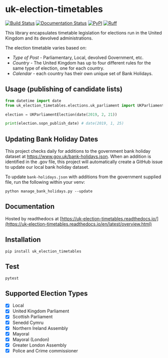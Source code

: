 # uk-election-timetables

[![Build Status](https://travis-ci.com/DemocracyClub/uk-election-timetables.svg?branch=main)](https://travis-ci.com/DemocracyClub/uk-election-timetables)
[![Documentation Status](https://readthedocs.org/projects/uk-election-timetables/badge/?version=latest)](https://uk-election-timetables.readthedocs.io/en/latest/overview.html?badge=latest)
[![PyPI](https://img.shields.io/pypi/v/uk-election-timetables.svg)](https://pypi.org/project/uk-election-timetables/)
[![Ruff](https://img.shields.io/endpoint?url=https://raw.githubusercontent.com/astral-sh/ruff/main/assets/badge/v2.json)](https://github.com/astral-sh/ruff)

This library encapsulates timetable legislation for elections run in the United Kingdom and its devolved administrations.

The election timetable varies based on:

 * *Type of Post* - Parliamentary, Local, devolved Government, etc.
 * *Country* - The United Kingdom has up to four different rules for the same type of election, one for each country.
 * *Calendar* - each country has their own unique set of Bank Holidays.

## Usage (publishing of candidate lists)

```python
from datetime import date
from uk_election_timetables.elections.uk_parliament import UKParliamentElection

election = UKParliamentElection(date(2019, 2, 21))

print(election.sopn_publish_date) # date(2019, 1, 25)
```

## Updating Bank Holiday Dates
This project checks daily for additions to the government bank holiday dataset at https://www.gov.uk/bank-holidays.json. When an addition is identified in the .gov file, this project will automatically create a GitHub issue to update our local bank holiday dataset.

To update `bank-holidays.json` with additions from the government supplied file, run the following within your venv:
```commandline
python manage_bank_holidays.py --update
```

## Documentation

Hosted by readthedocs at [https://uk-election-timetables.readthedocs.io/](https://uk-election-timetables.readthedocs.io/en/latest/overview.html)

## Installation

`pip install uk_election_timetables`
 
## Test

`pytest`

## Supported Election Types

 - [x] Local
 - [x] United Kingdom Parliament
 - [x] Scottish Parliament
 - [x] Senedd Cymru
 - [x] Northern Ireland Assembly
 - [x] Mayoral
 - [x] Mayoral (London)
 - [x] Greater London Assembly
 - [x] Police and Crime commissioner
